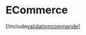 # ECommerce

[!include[validationcommande](ecommerce.validationcommande.autogen.md)]






















































































